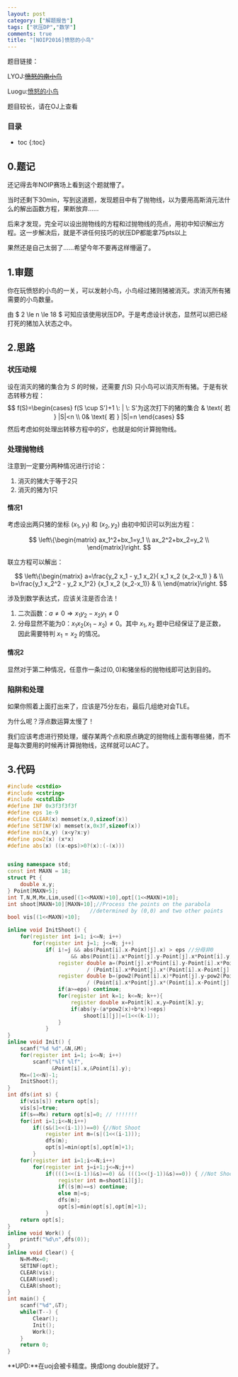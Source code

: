 ```yaml
---
layout: post
category: ["解题报告"]
tags: ["状压DP","数学"]
comments: true
title: "[NOIP2016]愤怒的小鸟"
---
```


题目链接：

LYOJ:~~[愤怒的南小鸟](https://ly.men.ci/problem/104)~~

Luogu:[愤怒的小鸟](https://www.luogu.org/problem/show?pid=2831)


题目较长，请在OJ上查看

<!--more-->

### 目录
* toc
{:toc}

## 0.题记
还记得去年NOIP赛场上看到这个题就懵了。

当时还剩下30min，写到这道题，发现题目中有了抛物线，以为要用高斯消元法什么的解出函数方程，果断放弃……

后来才发现，完全可以设出抛物线的方程和过抛物线的亮点，用初中知识解出方程。这一步解决后，就是不讲任何技巧的状压DP都能拿75pts以上

果然还是自己太弱了……希望今年不要再这样懵逼了。

## 1.审题
你在玩愤怒的小鸟的一关，可以发射小鸟，小鸟经过猪则猪被消灭。求消灭所有猪需要的小鸟数量。

由 $ 2 \le n \le 18 $ 可知应该使用状压DP。于是考虑设计状态，显然可以把已经打死的猪加入状态之中。

## 2.思路

### 状压动规
设在消灭的猪的集合为 $S$ 的时候，还需要 $f(S)$ 只小鸟可以消灭所有猪。于是有状态转移方程：
$$
f(S)=\begin{cases}
	f(S \cup S')+1 \: | \: S'为这次打下的猪的集合 & \text{ 若 } |S|<n \\ 
    0& \text{ 若 } |S|=n 
\end{cases}
$$
然后考虑如何处理出转移方程中的$S'$，也就是如何计算抛物线。

### 处理抛物线

注意到一定要分两种情况进行讨论：

1. 消灭的猪大于等于2只
2. 消灭的猪为1只

#### 情况1
考虑设出两只猪的坐标 $(x_1,y_1)$ 和 $(x_2,y_2)$ 
由初中知识可以列出方程：

$$
\left\{\begin{matrix}
ax_1^2+bx_1=y_1 \\ 
ax_2^2+bx_2=y_2 \\ 
\end{matrix}\right.
$$

联立方程可以解出：

$$
\left\{\begin{matrix}
a=\frac{y_2 x_1 - y_1 x_2}{ x_1 x_2 (x_2-x_1) } & \\ 
b=\frac{y_1 x_2^2 - y_2 x_1^2} {x_1 x_2 (x_2-x_1)} & \\ 
\end{matrix}\right.
$$

涉及到数学表达式，应该关注是否合法！
1. 二次函数：$a \neq 0 \Rightarrow x_1 y_2 - x_2 y_1 \neq 0$ 
2. 分母显然不能为0：$x_1 x_2 (x_1-x_2) \neq 0$。其中 $x_1,x_2$ 题中已经保证了是正数，因此需要特判 $x_1 = x_2$ 的情况。

#### 情况2
显然对于第二种情况，任意作一条过$(0,0)$和猪坐标的抛物线即可达到目的。

### 陷阱和处理

如果你照着上面打出来了，应该是75分左右，最后几组绝对会TLE。

为什么呢？浮点数运算太慢了！

我们应该考虑进行预处理，缓存某两个点和原点确定的抛物线上面有哪些猪，而不是每次要用的时候再计算抛物线，这样就可以AC了。

## 3.代码

``` cpp
#include <cstdio>
#include <cstring>
#include <cstdlib>
#define INF 0x3f3f3f3f
#define eps 1e-9
#define CLEAR(x) memset(x,0,sizeof(x))
#define SETINF(x) memset(x,0x3f,sizeof(x))
#define min(x,y) (x<y?x:y)
#define pow2(x) (x*x)
#define abs(x) ((x-eps)>0?(x):(-(x)))


using namespace std;
const int MAXN = 18;
struct Pt {
    double x,y;
} Point[MAXN+5];
int T,N,M,Mx,Lim,used[(1<<MAXN)+10],opt[(1<<MAXN)+10];
int shoot[MAXN+10][MAXN+10];//Process the points on the parabola
                          //determined by (0,0) and two other points
bool vis[(1<<MAXN)+10];

inline void InitShoot() {
    for(register int i=1; i<=N; i++)
        for(register int j=1; j<=N; j++)
            if( i!=j && abs(Point[i].x-Point[j].x) > eps //分母非0
                    && abs(Point[i].x*Point[j].y-Point[j].x*Point[i].y) > eps ) { //直线不是抛物线
                register double a=(Point[j].x*Point[i].y-Point[i].x*Point[j].y)
                         / (Point[i].x*Point[j].x*(Point[i].x-Point[j].x));
                register double b=(pow2(Point[i].x)*Point[j].y-pow2(Point[j].x)*Point[i].y)
                         / (Point[i].x*Point[j].x*(Point[i].x-Point[j].x));
                if(a>=eps) continue;
                for(register int k=1; k<=N; k++){
                    register double x=Point[k].x,y=Point[k].y;
                    if(abs(y-(a*pow2(x)+b*x))<eps)
                        shoot[i][j]|=(1<<(k-1));
                }        
            }
}
inline void Init() {
    scanf("%d %d",&N,&M);
    for(register int i=1; i<=N; i++)
        scanf("%lf %lf",
              &Point[i].x,&Point[i].y);
    Mx=(1<<N)-1;
    InitShoot();
}
int dfs(int s) {
    if(vis[s]) return opt[s];
    vis[s]=true;
    if(s==Mx) return opt[s]=0; // !!!!!!!
    for(int i=1;i<=N;i++)
        if((s&(1<<(i-1)))==0) {//Not Shoot
            register int m=(s|(1<<(i-1)));
            dfs(m);
            opt[s]=min(opt[s],opt[m]+1);
        }
    for(register int i=1;i<=N;i++)
        for(register int j=i+1;j<=N;j++)
            if((((1<<(i-1))&s)==0) && (((1<<(j-1))&s)==0)) { //Not Shoot
                register int m=shoot[i][j];
                if((s|m)==s) continue;
                else m|=s;
                dfs(m);
                opt[s]=min(opt[s],opt[m]+1);
            }
    return opt[s];
}
inline void Work() {
    printf("%d\n",dfs(0));
}
inline void Clear() {
    N=M=Mx=0;
    SETINF(opt);
    CLEAR(vis);
    CLEAR(used);
    CLEAR(shoot);
}
int main() {
    scanf("%d",&T);
    while(T--) {
        Clear();
        Init();
        Work();
    }
    return 0;
}
```

**UPD:**在uoj会被卡精度。换成long double就好了。